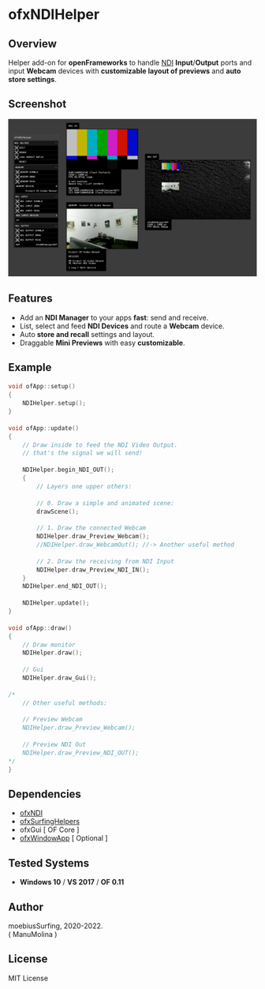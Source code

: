 # ofxNDIHelper

## Overview
Helper add-on for **openFrameworks** to handle [NDI](https://www.ndi.tv/tools/) **Input**/**Output** ports and input **Webcam** devices with **customizable layout of previews** and **auto store settings**.

## Screenshot
![image](/readme_images/Capture.PNG?raw=true "Capture.PNG")

## Features
- Add an **NDI Manager** to your apps **fast**: send and receive.
- List, select and feed **NDI Devices** and route a **Webcam** device.
- Auto **store and recall** settings and layout.
- Draggable **Mini Previews**  with easy **customizable**.

## Example
```.cpp
void ofApp::setup()
{
    NDIHelper.setup();
}

void ofApp::update()
{
    // Draw inside to feed the NDI Video Output.
    // that's the signal we will send!

    NDIHelper.begin_NDI_OUT();
    {
        // Layers one upper others:

        // 0. Draw a simple and animated scene:
        drawScene();

        // 1. Draw the connected Webcam
        NDIHelper.draw_Preview_Webcam();
        //NDIHelper.draw_WebcamOut(); //-> Another useful method

        // 2. Draw the receiving from NDI Input
        NDIHelper.draw_Preview_NDI_IN();
    }
    NDIHelper.end_NDI_OUT();

    NDIHelper.update();
}

void ofApp::draw()
{
    // Draw monitor
    NDIHelper.draw();

    // Gui
    NDIHelper.draw_Gui();

/*
    // Other useful methods:

    // Preview Webcam
    NDIHelper.draw_Preview_Webcam();

    // Preview NDI Out
    NDIHelper.draw_Preview_NDI_OUT();
*/
}
```

## Dependencies
* [ofxNDI](https://github.com/leadedge/ofxNDI)
* [ofxSurfingHelpers](https://github.com/moebiussurfing/ofxSurfingHelpers)
* ofxGui [ OF Core ]
* [ofxWindowApp](https://github.com/moebiussurfing/ofxWindowApp) [ Optional ]

## Tested Systems
- **Windows 10** / **VS 2017** / **OF 0.11**

## Author
moebiusSurfing, 2020-2022.  
( ManuMolina ) 

## License
MIT License